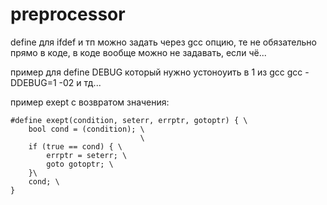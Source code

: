# preprocessor

define для ifdef и тп можно задать через gcc опцию, те не обязательно прямо в коде, в коде вообще можно не задавать, если чё...

пример для define DEBUG который нужно устоноуить в 1 из gcc
gcc -DDEBUG=1 -02 и тд...

пример exept с возвратом значения:
```
#define exept(condition, seterr, errptr, gotoptr) { \
    bool cond = (condition); \
                             \
    if (true == cond) { \
    	errptr = seterr; \
    	goto gotoptr; \
    }\
    cond; \
}

```